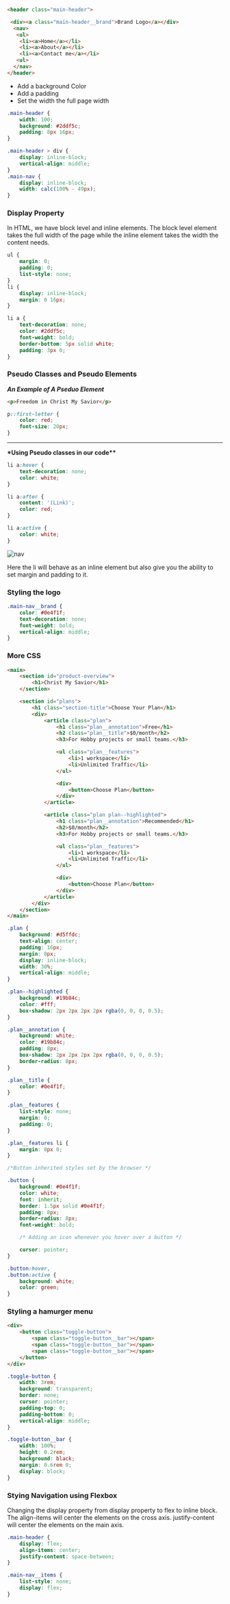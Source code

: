 ```html

<header class="main-header">

 <div><a class="main-header__brand">Brand Logo</a></div>
  <nav>
   <ul>
    <li><a>Home</a></li>
    <li><a>About</a></li>
    <li><a>Contact me</a></li>
   <ul>
  </nav>
</header>

```

- Add a background Color
- Add a padding
- Set the width the full page width

```css
.main-header {
	width: 100;
	background: #2ddf5c;
	padding: 8px 16px;
}

.main-header > div {
	display: inline-block;
	vertical-align: middle;
}
.main-nav {
	display: inline-block;
	width: calc(100% - 49px);
}
```

### Display Property

In HTML, we have block level and inline elements.
The block level element takes the full width of the page
while the inline element takes the width the content
needs.

```css
ul {
	margin: 0;
	padding: 0;
	list-style: none;
}
li {
	display: inline-block;
	margin: 0 16px;
}

li a {
	text-decoration: none;
	color: #2ddf5c;
	font-weight: bold;
	border-bottom: 5px solid white;
	padding: 3px 0;
}
```

### Pseudo Classes and Pseudo Elements

**_An Example of A Pseduo Element_**

```html
<p>Freedom in Christ My Savior</p>
```

```css
p::first-letter {
	color: red;
	font-size: 20px;
}
```

---

**\*Using Pseudo classes in our code\*\***

```css
li a:hover {
	text-decoration: none;
	color: white;
}

li a:after {
	content: '(Link)';
	color: red;
}

li a:active {
	color: white;
}
```

![nav](https://user-images.githubusercontent.com/15992276/59135859-93b3cf80-894e-11e9-91d4-dce564a59aee.JPG)

Here the li will behave as an inline element but also give you
the ability to set margin and padding to it.

### Styling the logo

```css
.main-nav__brand {
	color: #0e4f1f;
	text-decoration: none;
	font-weight: bold;
	vertical-align: middle;
}
```

### More CSS

```html
<main>
	<section id="product-overview">
		<h1>Christ My Savior</h1>
	</section>

	<section id="plans">
		<h1 class="section-title">Choose Your Plan</h1>
		<div>
			<article class="plan">
				<h1 class="plan__annotation">Free</h1>
				<h2 class="plan__title">$0/month</h2>
				<h3>For Hobby projects or small teams.</h3>

				<ul class="plan__features">
					<li>1 workspace</li>
					<li>Unlimited Traffic</li>
				</ul>

				<div>
					<button>Choose Plan</button>
				</div>
			</article>

			<article class="plan plan--highlighted">
				<h1 class="plan__annotation">Recommended</h1>
				<h2>$0/month</h2>
				<h3>For Hobby projects or small teams.</h3>

				<ul class="plan__features">
					<li>1 workspace</li>
					<li>Unlimited Traffic</li>
				</ul>

				<div>
					<button>Choose Plan</button>
				</div>
			</article>
		</div>
	</section>
</main>
```

```css
.plan {
	background: #d5ffdc;
	text-align: center;
	padding: 16px;
	margin: 8px;
	display: inline-block;
	width: 30%;
	vertical-align: middle;
}

.plan--highlighted {
	background: #19b84c;
	color: #fff;
	box-shadow: 2px 2px 2px 2px rgba(0, 0, 0, 0.5);
}

.plan__annotation {
	background: white;
	color: #19b84c;
	padding: 8px;
	box-shadow: 2px 2px 2px 2px rgba(0, 0, 0, 0.5);
	border-radius: 8px;
}

.plan__title {
	color: #0e4f1f;
}

.plan__features {
	list-style: none;
	margin: 0;
	padding: 0;
}

.plan__features li {
	margin: 8px 0;
}

/*Button inherited styles set by the browser */

.button {
	background: #0e4f1f;
	color: white;
	font: inherit;
	border: 1.5px solid #0e4f1f;
	padding: 8px;
	border-radius: 8px;
	font-weight: bold;

	/* Adding an icon whenever you hover over a button */

	cursor: pointer;
}

.button:hover,
.button:active {
	background: white;
	color: green;
}
```

### Styling a hamurger menu

```html
<div>
	<button class="toggle-button">
		<span class="toggle-button__bar"></span>
		<span class="toggle-button__bar"></span>
		<span class="toggle-button__bar"></span>
	</button>
</div>
```

```css
.toggle-button {
	width: 3rem;
	background: transparent;
	border: none;
	cursor: pointer;
	padding-top: 0;
	padding-bottom: 0;
	vertical-align: middle;
}

.toggle-button__bar {
	width: 100%;
	height: 0.2rem;
	background: black;
	margin: 0.6rem 0;
	display: block;
}
```

### Stying Navigation using Flexbox

Changing the display property from display property to flex
to inline block. The align-items will center the elements
on the cross axis. justify-content will center the elements
on the main axis.

```css
.main-header {
	display: flex;
	align-items: center;
	justify-content: space-between;
}

.main-nav__items {
	list-style: none;
	display: flex;
}
```


